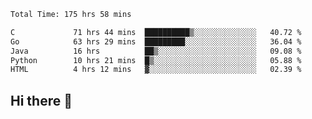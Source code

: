 <!--START_SECTION:waka-->

```txt
Total Time: 175 hrs 58 mins

C             71 hrs 44 mins  ██████████▒░░░░░░░░░░░░░░   40.72 %
Go            63 hrs 29 mins  █████████░░░░░░░░░░░░░░░░   36.04 %
Java          16 hrs          ██▒░░░░░░░░░░░░░░░░░░░░░░   09.08 %
Python        10 hrs 21 mins  █▒░░░░░░░░░░░░░░░░░░░░░░░   05.88 %
HTML          4 hrs 12 mins   ▓░░░░░░░░░░░░░░░░░░░░░░░░   02.39 %
```

<!--END_SECTION:waka-->

## Hi there 👋

<!--
**prorok210/prorok210** is a ✨ _special_ ✨ repository because its `README.md` (this file) appears on your GitHub profile.

Here are some ideas to get you started:

- 🔭 I’m currently working on ...
- 🌱 I’m currently learning ...
- 👯 I’m looking to collaborate on ...
- 🤔 I’m looking for help with ...
- 💬 Ask me about ...
- 📫 How to reach me: ...
- 😄 Pronouns: ...
- ⚡ Fun fact: ...
-->
